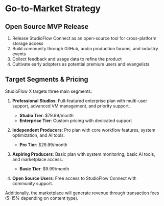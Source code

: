 
# Go-to-Market Strategy

## Open Source MVP Release
1. Release StudioFlow Connect as an open-source tool for cross-platform storage access
2. Build community through GitHub, audio production forums, and industry events
3. Collect feedback and usage data to refine the product
4. Cultivate early adopters as potential premium users and evangelists

## Target Segments & Pricing

StudioFlow X targets three main segments:

1. **Professional Studios**: Full-featured enterprise plan with multi-user support, advanced VM management, and priority support.
   - **Studio Tier**: $79.99/month
   - **Enterprise Tier**: Custom pricing with dedicated support

2. **Independent Producers**: Pro plan with core workflow features, system optimization, and AI tools.
   - **Pro Tier**: $29.99/month

3. **Aspiring Producers**: Basic plan with system monitoring, basic AI tools, and marketplace access.
   - **Basic Tier**: $9.99/month

4. **Open Source Users**: Free access to StudioFlow Connect with community support.

Additionally, the marketplace will generate revenue through transaction fees (5-15% depending on content type).
